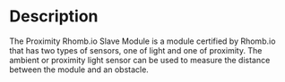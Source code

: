 # Description
The Proximity Rhomb.io Slave Module is a module certified by Rhomb.io that has two types of sensors, one of light and one of proximity. The ambient or proximity light sensor can be used to measure the distance between the module and an obstacle.